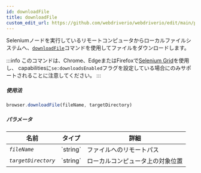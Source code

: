```yaml
---
id: downloadFile
title: downloadFile
custom_edit_url: https://github.com/webdriverio/webdriverio/edit/main/packages/webdriverio/src/commands/browser/downloadFile.ts
---
```


Seleniumノードを実行しているリモートコンピュータからローカルファイルシステムへ、[`downloadFile`](https://webdriver.io/docs/api/selenium#downloadFile)コマンドを使用してファイルをダウンロードします。

:::info
このコマンドは、Chrome、EdgeまたはFirefoxで[Selenium Grid](https://www.selenium.dev/documentation/en/grid/)を使用し、
capabilitiesに`se:downloadsEnabled`フラグを設定している場合にのみサポートされることに注意してください。
:::

##### 使用法

```js
browser.downloadFile(fileName, targetDirectory)
```

##### パラメータ

<table>
  <thead>
    <tr>
      <th>名前</th><th>タイプ</th><th>詳細</th>
    </tr>
  </thead>
  <tbody>
    <tr>
      <td><code><var>fileName</var></code></td>
      <td>`string`</td>
      <td>ファイルへのリモートパス</td>
    </tr>
    <tr>
      <td><code><var>targetDirectory</var></code></td>
      <td>`string`</td>
      <td>ローカルコンピュータ上の対象位置</td>
    </tr>
  </tbody>
</table>